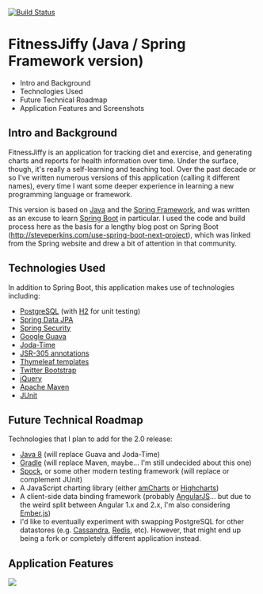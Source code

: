 [![Build Status](https://drone.io/github.com/steve-perkins/fitnessjiffy-spring/status.png)](https://drone.io/github.com/steve-perkins/fitnessjiffy-spring/latest)

# FitnessJiffy (Java / Spring Framework version)

* Intro and Background
* Technologies Used
* Future Technical Roadmap
* Application Features and Screenshots

## Intro and Background

FitnessJiffy is an application for tracking diet and exercise, and generating charts and reports for health 
information over time.  Under the surface, though, it's really a self-learning and teaching tool.  Over the past 
decade or so I've written numerous versions of this application (calling it different names), every time I 
want some deeper experience in learning a new programming language or framework.  

This version is based on [Java](http://www.oracle.com/technetwork/java/index.html) and the 
[Spring Framework](http://spring.io/), and was written as an excuse to learn 
[Spring Boot](http://projects.spring.io/spring-boot/) in particular.  I used the code and build process here as 
the basis for a lengthy blog post on Spring Boot (http://steveperkins.com/use-spring-boot-next-project), which 
was linked from the Spring website and drew a bit of attention in that community.
    
## Technologies Used 

In addition to Spring Boot, this application makes use of technologies including:

* [PostgreSQL](http://www.postgresql.org/) (with [H2](http://www.h2database.com/html/main.html) for unit testing)
* [Spring Data JPA](http://projects.spring.io/spring-data-jpa/)
* [Spring Security](http://projects.spring.io/spring-security/)
* [Google Guava](https://code.google.com/p/guava-libraries/)
* [Joda-Time](http://www.joda.org/joda-time/)
* [JSR-305 annotations](http://findbugs.sourceforge.net/)
* [Thymeleaf templates](http://www.thymeleaf.org/)
* [Twitter Bootstrap](http://getbootstrap.com/)
* [jQuery](http://jquery.com/)
* [Apache Maven](http://maven.apache.org/)
* [JUnit](http://junit.org/)

## Future Technical Roadmap 

Technologies that I plan to add for the 2.0 release:

* [Java 8](http://www.oracle.com/technetwork/java/javase/downloads/jre8-downloads-2133155.html) (will replace Guava and Joda-Time)
* [Gradle](http://www.gradle.org/) (will replace Maven, maybe... I'm still undecided about this one)
* [Spock](http://docs.spockframework.org/en/latest/), or some other modern testing framework (will replace or complement JUnit)
* A JavaScript charting library (either [amCharts](http://www.amcharts.com/) or [Highcharts](http://www.highcharts.com/))
* A client-side data binding framework (probably [AngularJS](https://angularjs.org/)... but due to the weird split between Angular 1.x and 2.x, I'm also considering [Ember.js](http://emberjs.com/))
* I'd like to eventually experiment with swapping PostgreSQL for other datastores (e.g. [Cassandra](http://cassandra.apache.org/), [Redis](http://redis.io/), etc).  However, that might end up being a fork or completely different application instead.

## Application Features

<a href="https://github.com/steve-perkins/fitnessjiffy-spring/raw/screenshots/screenshots/login.png"><img src="https://github.com/steve-perkins/fitnessjiffy-spring/raw/screenshots/screenshots/login-thumbnail.png"/></a>
